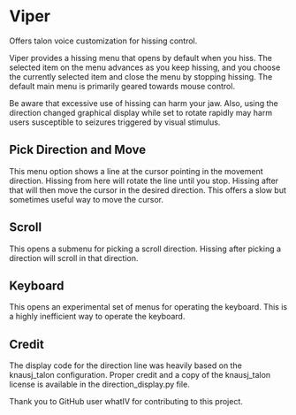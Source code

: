 # Viper
Offers talon voice customization for hissing control.

Viper provides a hissing menu that opens by default when you hiss. The selected item on the menu advances as you keep hissing, and you choose the currently selected item and close the menu by stopping hissing. The default main menu is primarily geared towards mouse control.

Be aware that excessive use of hissing can harm your jaw. Also, using the direction changed graphical display while set to rotate rapidly may harm users susceptible to seizures triggered by visual stimulus.

## Pick Direction and Move
This menu option shows a line at the cursor pointing in the movement direction. Hissing from here will rotate the line until you stop. Hissing after that will then move the cursor in the desired direction. This offers a slow but sometimes useful way to move the cursor.

## Scroll
This opens a submenu for picking a scroll direction. Hissing after picking a direction will scroll in that direction. 

## Keyboard
This opens an experimental set of menus for operating the keyboard. This is a highly inefficient way to operate the keyboard. 

## Credit
The display code for the direction line was heavily based on the knausj_talon configuration. Proper credit and a copy of the knausj_talon license is available in the direction_display.py file.

Thank you to GitHub user whatIV for contributing to this project.